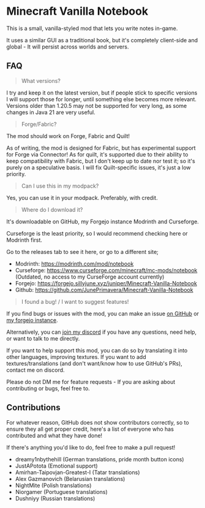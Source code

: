 # Minecraft Vanilla Notebook

This is a small, vanilla-styled mod that lets you write notes in-game.

It uses a similar GUI as a traditional book, but it's completely client-side and global - It will persist across worlds and servers.

## FAQ

> What versions?

I try and keep it on the latest version, but if people stick to specific versions I will support those for longer, until something else becomes more relevant. Versions older than 1.20.5 may not be supported for very long, as some changes in Java 21 are very useful.

> Forge/Fabric?

The mod should work on Forge, Fabric and Quilt!

As of writing, the mod is designed for Fabric, but has experimental support for Forge via Connector! As for quilt, it's supported due to their ability to keep compatibility with Fabric, but I don't keep up to date nor test it; so it's purely on a speculative basis. I will fix Quilt-specific issues, it's just a low priority.

> Can I use this in my modpack?

Yes, you can use it in your modpack. Preferably, with credit.

> Where do I download it?

It's downloadable on GitHub, my Forgejo instance Modrinth and Curseforge. 

Curseforge is the least priority, so I would recommend checking here or Modrinth first.

Go to the releases tab to see it here, or go to a different site;

- Modrinth: https://modrinth.com/mod/notebook
- Curseforge: https://www.curseforge.com/minecraft/mc-mods/notebook (Outdated, no access to my CurseForge account currently)
- Forgejo: https://forgejo.sillyjune.xyz/juniper/Minecraft-Vanilla-Notebook
- Github: https://github.com/JunePrimavera/Minecraft-Vanilla-Notebook

> I found a bug! / I want to suggest features!

If you find bugs or issues with the mod, you can make an issue [on GitHub](https://github.com/JunePrimavera/Minecraft-Vanilla-Notebook) or [my forgejo instance](https://git.sillyjune.xyz/juniper/Minecraft-Vanilla-Notebook/issues).

Alternatively, you can [join my discord](https://discord.gg/t5YtYE3d5V) if you have any questions, need help, or want to talk to me directly.

If you want to help support this mod, you can do so by translating it into other languages, improving textures. If you want to add textures/translations (and don't want/know how to use GitHub's PRs), contact me on discord.

Please do not DM me for feature requests - If you are asking about contributing or bugs, feel free to.

## Contributions

For whatever reason, GitHub does not show contributors correctly, so to ensure they all get proper credit, here's a list of everyone who has contributed and what they have done!

If there's anything you'd like to do, feel free to make a pull request!

- dreamy1nbythehill (German translations, pride month button icons)
- JustAPotota (Emotional support)
- Amirhan-Taipovjan-Greatest-I (Tatar translations)
- Alex Gazmanovich (Belarusian translations)
- NightMite (Polish translations)
- Niorgamer (Portuguese translations)
- Dushniyy (Russian translations)
